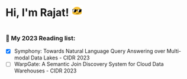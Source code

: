 <h1> Hi, I'm Rajat! <img src="https://github.com/rajatb115/rajatb115/blob/main/images/hi_there.gif" width="30"/></h1>

<!--
<p>Welcome to my page! </br> I'm Thomas, Fullstack developer from <img src="https://cdn-icons-png.flaticon.com/512/197/197560.png" width="13"/> <b>Lorient, France</b>, currently living in <img src="https://cdn-icons-png.flaticon.com/512/197/197564.png" width="13"/> <b>Stockholm, Sweden</b>. </p>
<h3>Things I code with</h3>


**rajatb115/rajatb115** is a ✨ _special_ ✨ repository because its `README.md` (this file) appears on your GitHub profile.

Here are some ideas to get you started:

- 🔭 I’m currently working on ...
- 🌱 I’m currently learning ...
- 👯 I’m looking to collaborate on ...
- 🤔 I’m looking for help with ...
- 💬 Ask me about ...
- 📫 How to reach me: ...
- 😄 Pronouns: ...
- ⚡ Fun fact: ...
-->

<div style="overflow:scroll; height:400px;">
  
<h3>🔭 My 2023 Reading list:</h3>

- [x] Symphony: Towards Natural Language Query Answering over Multi-modal Data Lakes - CIDR 2023
- [ ] WarpGate: A Semantic Join Discovery System for Cloud Data Warehouses - CIDR 2023

</div>
